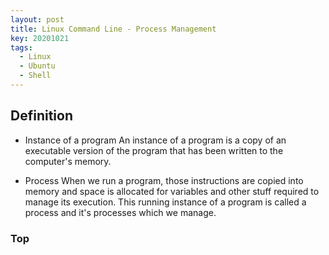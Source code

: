 ```yaml
---
layout: post
title: Linux Command Line - Process Management
key: 20201021
tags:
  - Linux
  - Ubuntu
  - Shell
---
```


## Definition

* Instance of a program
An instance of a program is a copy of an executable version of the program that has been written to the computer's memory. 

* Process
When we run a program, those instructions are copied into memory and space is allocated for variables and other stuff required to manage its execution. This running instance of a program is called a process and it's processes which we manage.

### Top


